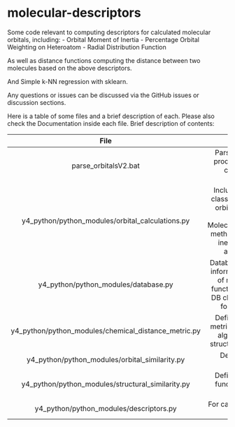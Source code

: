 # molecular-descriptors

Some code relevant to computing descriptors for calculated molecular orbitals, including:
    - Orbital Moment of Inertia
    - Percentage Orbital Weighting on Heteroatom
    - Radial Distribution Function

As well as distance functions computing the distance between two molecules based on the above descriptors.

And Simple k-NN regression with sklearn.

Any questions or issues can be discussed via the GitHub issues or discussion sections.

Here is a table of some files and a brief description of each. Please also check the 
Documentation inside each file.
Brief description of contents:

| File                  | Description   |
|:-------------:        |:-------------:|
| parse_orbitalsV2.bat  | Parse a gaussian log file and produce .json file with atomic coordinates and orbital coefficients|
| y4_python/python_modules/orbital_calculations.py | Includes the MolecularOrbital class which involves molecular orbital calculations. Create a class with MolecularOrbital.fromJsonFile(..) method. Useful properties (e.g. inertia tensor, RDF) can be accessed as attributes.|
| y4_python/python_modules/database.py | Database API, for storing useful information related to a dataset of molceules. See the main function for creating database. DB class methods can be used for reading the database. |
| y4_python/python_modules/chemical_distance_metric.py | Defines a Chemical distance metric function for use in k-NN algorithm, which combines structural and orbital distances. |
| y4_python/python_modules/orbital_similarity.py | Defines a orbital distance functions. |
| y4_python/python_modules/structural_similarity.py | Defines a structural distance function based on molecular fingerprints. |
| y4_python/python_modules/descriptors.py | For calculating some descriptors for molecules. |
